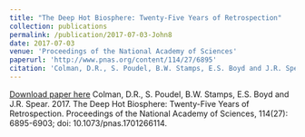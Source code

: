 ```yaml
---
title: "The Deep Hot Biosphere: Twenty-Five Years of Retrospection"
collection: publications
permalink: /publication/2017-07-03-John8
date: 2017-07-03
venue: 'Proceedings of the National Academy of Sciences'
paperurl: 'http://www.pnas.org/content/114/27/6895'
citation: 'Colman, D.R., S. Poudel, B.W. Stamps, E.S. Boyd and J.R. Spear.  2017.  The Deep Hot Biosphere: Twenty-Five Years of Retrospection.  Proceedings of the National Academy of Sciences, 114(27): 6895-6903; doi: 10.1073/pnas.1701266114.'
---
```


<a href='http://www.pnas.org/content/114/27/6895'>Download paper here</a>
Colman, D.R., S. Poudel, B.W. Stamps, E.S. Boyd and J.R. Spear.  2017.  The Deep Hot Biosphere: Twenty-Five Years of Retrospection.  Proceedings of the National Academy of Sciences, 114(27): 6895-6903; doi: 10.1073/pnas.1701266114.